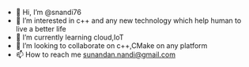 - 👋 Hi, I’m @snandi76
- 👀 I’m interested in c++ and any new technology which help human to live a better life
- 🌱 I’m currently learning cloud,IoT
- 💞️ I’m looking to collaborate on c++,CMake on any platform
- 📫 How to reach me sunandan.nandi@gmail.com

<!---
snandi76/snandi76 is a ✨ special ✨ repository because its `README.md` (this file) appears on your GitHub profile.
You can click the Preview link to take a look at your changes.
--->
